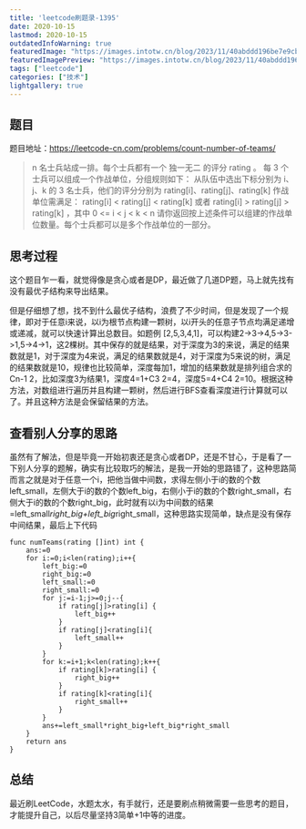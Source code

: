 ```yaml
---
title: 'leetcode刷题录-1395'
date: 2020-10-15
lastmod: 2020-10-15
outdatedInfoWarning: true
featuredImage: "https://images.intotw.cn/blog/2023/11/40abddd196be7e9cb79b83534d4983a4.webp"
featuredImagePreview: "https://images.intotw.cn/blog/2023/11/40abddd196be7e9cb79b83534d4983a4.webp"
tags: ["leetcode"]
categories: ["技术"]
lightgallery: true
---
```


## 题目
题目地址：https://leetcode-cn.com/problems/count-number-of-teams/

> n 名士兵站成一排。每个士兵都有一个 独一无二 的评分 rating 。
> 每 3 个士兵可以组成一个作战单位，分组规则如下：
> 从队伍中选出下标分别为 i、j、k 的 3 名士兵，他们的评分分别为 rating[i]、rating[j]、rating[k]
> 作战单位需满足： rating[i] < rating[j] < rating[k] 或者 rating[i] > rating[j] > rating[k] ，其中  0 <= i < j < k < n
> 请你返回按上述条件可以组建的作战单位数量。每个士兵都可以是多个作战单位的一部分。

## 思考过程
这个题目乍一看，就觉得像是贪心或者是DP，最近做了几道DP题，马上就先找有没有最优子结构来导出结果。

但是仔细想了想，找不到什么最优子结构，浪费了不少时间，但是发现了一个规律，即对于任意i来说，以i为根节点构建一颗树，以i开头的任意子节点均满足递增或递减，就可以快速计算出总数目。如题例 [2,5,3,4,1]，可以构建2->3->4,5->3->1,5->4->1，这2棵树。其中保存的就是结果，对于深度为3的来说，满足的结果数就是1，对于深度为4来说，满足的结果数就是4，对于深度为5来说的树，满足的结果数就是10，规律也比较简单，深度每加1，增加的结果数就是排列组合求的Cn-1 2，比如深度3为结果1，深度4=1+C3 2=4，深度5=4+C4 2=10。根据这种方法，对数组进行遍历并且构建一颗树，然后进行BFS查看深度进行计算就可以了。并且这种方法是会保留结果的方法。

## 查看别人分享的思路
虽然有了解法，但是毕竟一开始初衷还是贪心或者DP，还是不甘心，于是看了一下别人分享的题解，确实有比较取巧的解法，是我一开始的思路错了，这种思路简而言之就是对于任意一个i，把他当做中间数，求得左侧小于i的数的个数left_small，左侧大于i的数的个数left_big，右侧小于i的数的个数right_small，右侧大于i的数的个数right_big，此时就有以i为中间数的结果=left_small*right_big+left_big*right_small，这种思路实现简单，缺点是没有保存中间结果，最后上下代码
```golang
func numTeams(rating []int) int {
	ans:=0
	for i:=0;i<len(rating);i++{
		left_big:=0
		right_big:=0
		left_small:=0
		right_small:=0
		for j:=i-1;j>=0;j--{
			if rating[j]>rating[i] {
				left_big++
			}
			if rating[j]<rating[i]{
				left_small++
			}
		}
		for k:=i+1;k<len(rating);k++{
			if rating[k]>rating[i] {
				right_big++
			}
			if rating[k]<rating[i]{
				right_small++
			}
		}
		ans+=left_small*right_big+left_big*right_small
	}
	return ans
}
```
## 总结
最近刷LeetCode，水题太水，有手就行，还是要刷点稍微需要一些思考的题目，才能提升自己，以后尽量坚持3简单+1中等的进度。
